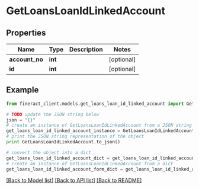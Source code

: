 # GetLoansLoanIdLinkedAccount


## Properties

Name | Type | Description | Notes
------------ | ------------- | ------------- | -------------
**account_no** | **int** |  | [optional] 
**id** | **int** |  | [optional] 

## Example

```python
from fineract_client.models.get_loans_loan_id_linked_account import GetLoansLoanIdLinkedAccount

# TODO update the JSON string below
json = "{}"
# create an instance of GetLoansLoanIdLinkedAccount from a JSON string
get_loans_loan_id_linked_account_instance = GetLoansLoanIdLinkedAccount.from_json(json)
# print the JSON string representation of the object
print GetLoansLoanIdLinkedAccount.to_json()

# convert the object into a dict
get_loans_loan_id_linked_account_dict = get_loans_loan_id_linked_account_instance.to_dict()
# create an instance of GetLoansLoanIdLinkedAccount from a dict
get_loans_loan_id_linked_account_form_dict = get_loans_loan_id_linked_account.from_dict(get_loans_loan_id_linked_account_dict)
```
[[Back to Model list]](../README.md#documentation-for-models) [[Back to API list]](../README.md#documentation-for-api-endpoints) [[Back to README]](../README.md)


